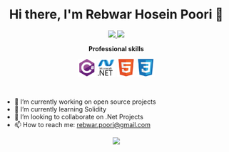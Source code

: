 <h1 align="center">Hi there, I'm Rebwar Hosein Poori 👋</h1>

<p align="center">
 <a href="https://linkedin.com/in/rebwar" target="_blank">
  <img src="https://img.icons8.com/fluent/48/000000/linkedin.png" />
 </a>
  
 <a href="https://twitter.com/rebwar_poori" target="_blank">
  <img src="https://img.icons8.com/fluent/48/000000/twitter.png" />
 </a>
</p>

<p align="center"> 
 <strong>
  Professional skills
  </strong>
 </p>
 <p align="center"> 
  <img src="https://raw.githubusercontent.com/devicons/devicon/master/icons/csharp/csharp-original.svg" alt="csharp" width="40" height="40" />
  <img src="https://raw.githubusercontent.com/devicons/devicon/master/icons/dot-net/dot-net-original-wordmark.svg" alt="dotnet" width="40" height="40" />
  <img src="https://raw.githubusercontent.com/devicons/devicon/master/icons/html5/html5-original.svg" alt="javascript" width="40" height="40" />
  <img src="https://raw.githubusercontent.com/devicons/devicon/master/icons/css3/css3-original.svg" alt="typescript" width="40" height="40" />  
</p>
</br>

- 🔭 I’m currently working on open source projects
- 🌱 I’m currently learning Solidity
- 👯 I’m looking to collaborate on .Net Projects
- 📫 How to reach me: rebwar.poori@gmail.com

<p align="center">
 <a href="#" alt="Rebwar's github stats">
  <img src="https://github-readme-stats.vercel.app/api?username=rebwar&theme=tokyonight&show_icons=true" />
 </a>
</p>








<!--
**rebwar/rebwar** is a ✨ _special_ ✨ repository because its `README.md` (this file) appears on your GitHub profile.

Here are some ideas to get you started:

- 🔭 I’m currently working on open source projects
- 🌱 I’m currently learning ASP.NET Core
- 👯 I’m looking to collaborate on ...
- 🤔 I’m looking for help with ...
- 💬 Ask me about ...
- 📫 How to reach me: rebwar.poori@gmail.com
- 😄 Pronouns: ...
- ⚡ Fun fact: ...
-->
